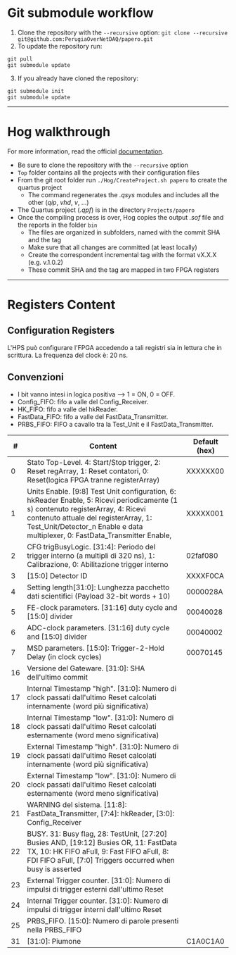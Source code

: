 # Git submodule workflow
1. Clone the repository with the `--recursive` option:
  `git clone --recursive git@github.com:PerugiaOverNetDAQ/papero.git`
2. To update the repository run:
  ```
  git pull
  git submodule update
  ```
3. If you already have cloned the repository:
  ```
  git submodule init
  git submodule update
  ```
***
# Hog walkthrough
For more information, read the official [documentation](https://hog.readthedocs.io).

- Be sure to clone the repository with the `--recursive` option
- `Top` folder contains all the projects with their configuration files
- From the git root folder run `./Hog/CreateProject.sh papero` to create the quartus project
  + The command regenerates the _.qsys_ modules and includes all the other (_qip_, _vhd_, _v_, ...)
- The Quartus project (_.qpf_) is in the directory `Projects/papero`
- Once the compiling process is over, Hog copies the output _.sof_ file and the reports in the folder `bin`
  + The files are organized in subfolders, named with the commit SHA and the tag
  + Make sure that all changes are committed (at least locally)
  + Create the correspondent incremental tag with the format vX.X.X (e.g. v.1.0.2)
  + These commit SHA and the tag are mapped in two FPGA registers


***
# Registers Content
## Configuration Registers
L'HPS può configurare l'FPGA accedendo a tali registri sia in lettura che in scrittura. La frequenza del clock è: 20 ns.
## Convenzioni
- I bit vanno intesi in logica positiva --> 1 = ON, 0 = OFF.
- Config_FIFO: fifo a valle del Config_Receiver.
- HK_FIFO: fifo a valle del hkReader.
- FastData_FIFO: fifo a valle del FastData_Transmitter.
- PRBS_FIFO: FIFO a cavallo tra la Test_Unit e il FastData_Transmitter.

|  # | Content | Default (hex) |
| -- | ------- | ------- |
| 0  | Stato Top-Level. 4: Start/Stop trigger, 2: Reset regArray, 1: Reset contatori, 0: Reset(logica FPGA tranne registerArray) | XXXXXX00 |
| 1  | Units Enable. [9:8] Test Unit configuration, 6: hkReader Enable, 5: Ricevi periodicamente (1 s) contenuto registerArray, 4: Ricevi contenuto attuale del registerArray, 1: Test_Unit/Detector_n Enable e data multiplexer, 0: FastData_Transmitter Enable,  | XXXXX001 |
| 2  | CFG trigBusyLogic. [31:4]: Periodo del trigger interno (a multipli di 320 ns), 1: Calibrazione, 0: Abilitazione trigger interno | 02faf080 |
| 3  | [15:0] Detector ID | XXXXF0CA |
| 4  | Setting length[31:0]: Lunghezza pacchetto dati scientifici (Payload 32-bit words + 10) | 0000028A |
| 5  | FE-clock  parameters. [31:16] duty cycle and [15:0] divider | 00040028 |
| 6  | ADC-clock parameters. [31:16] duty cycle and [15:0] divider | 00040002 |
| 7  | MSD parameters. [15:0]: Trigger-2-Hold Delay (in clock cycles) | 00070145 |
| 16  | Versione del Gateware. [31:0]: SHA dell'ultimo commit |  |
| 17  | Internal Timestamp "high". [31:0]: Numero di clock passati dall'ultimo Reset calcolati internamente (word più significativa) |  |
| 18  | Internal Timestamp "low". [31:0]: Numero di clock passati dall'ultimo Reset calcolati esternamente (word meno significativa) |  |
| 19  | External Timestamp "high". [31:0]: Numero di clock passati dall'ultimo Reset calcolati internamente (word più significativa) |  |
| 20  | External Timestamp "low". [31:0]: Numero di clock passati dall'ultimo Reset calcolati esternamente (word meno significativa) |  |
| 21  | WARNING del sistema. [11:8]: FastData_Transmitter, [7:4]: hkReader, [3:0]: Config_Receiver |  |
| 22  | BUSY. 31: Busy flag, 28: TestUnit, [27:20] Busies AND, [19:12] Busies OR, 11: FastData TX, 10: HK FIFO aFull, 9: Fast FIFO aFull, 8: FDI FIFO aFull, [7:0] Triggers occurred when busy is asserted |  |
| 23  | External Trigger counter. [31:0]: Numero di impulsi di trigger esterni dall'ultimo Reset |  |
| 24  | Internal Trigger counter. [31:0]: Numero di impulsi di trigger interni dall'ultimo Reset |  |
| 25  | PRBS_FIFO. [15:0]: Numero di parole presenti nella PRBS_FIFO |  |
| 31  | [31:0]: Piumone | C1A0C1A0 |
